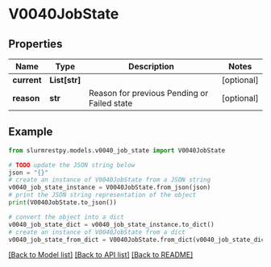 # V0040JobState


## Properties

Name | Type | Description | Notes
------------ | ------------- | ------------- | -------------
**current** | **List[str]** |  | [optional]
**reason** | **str** | Reason for previous Pending or Failed state | [optional]

## Example

```python
from slurmrestpy.models.v0040_job_state import V0040JobState

# TODO update the JSON string below
json = "{}"
# create an instance of V0040JobState from a JSON string
v0040_job_state_instance = V0040JobState.from_json(json)
# print the JSON string representation of the object
print(V0040JobState.to_json())

# convert the object into a dict
v0040_job_state_dict = v0040_job_state_instance.to_dict()
# create an instance of V0040JobState from a dict
v0040_job_state_from_dict = V0040JobState.from_dict(v0040_job_state_dict)
```
[[Back to Model list]](../README.md#documentation-for-models) [[Back to API list]](../README.md#documentation-for-api-endpoints) [[Back to README]](../README.md)


